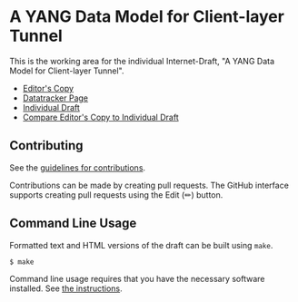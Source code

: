 # A YANG Data Model for Client-layer Tunnel

This is the working area for the individual Internet-Draft, "A YANG Data Model for Client-layer Tunnel".

* [Editor's Copy](https://italobusi.github.io/eth-te-tunnel/#go.draft-zheng-ccamp-client-tunnel-yang.html)
* [Datatracker Page](https://datatracker.ietf.org/doc/draft-zheng-ccamp-client-tunnel-yang)
* [Individual Draft](https://datatracker.ietf.org/doc/html/draft-zheng-ccamp-client-tunnel-yang)
* [Compare Editor's Copy to Individual Draft](https://italobusi.github.io/eth-te-tunnel/#go.draft-zheng-ccamp-client-tunnel-yang.diff)


## Contributing

See the
[guidelines for contributions](https://github.com/italobusi/eth-te-tunnel/blob/main/CONTRIBUTING.md).

Contributions can be made by creating pull requests.
The GitHub interface supports creating pull requests using the Edit (✏) button.


## Command Line Usage

Formatted text and HTML versions of the draft can be built using `make`.

```sh
$ make
```

Command line usage requires that you have the necessary software installed.  See
[the instructions](https://github.com/martinthomson/i-d-template/blob/main/doc/SETUP.md).

